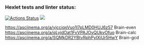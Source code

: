 ### Hexlet tests and linter status:
[![Actions Status](https://github.com/urazgildin/frontend-project-44/workflows/hexlet-check/badge.svg)](https://github.com/urazgildin/frontend-project-44/actions)
<a href="https://codeclimate.com/github/urazgildin/frontend-project-44/maintainability"><img src="https://api.codeclimate.com/v1/badges/2490ce3371803f631c96/maintainability" /></a>

https://asciinema.org/a/yjcciqsVuo1l7pLMD0HUJ6z57   Brain-even
https://asciinema.org/a/qLyjdOat1FvVPAJOvQUkvOfuo   Brain-calc
https://asciinema.org/a/SQMkDR2YBtvRphPyIXiUr5HwY   Brain-gcd
